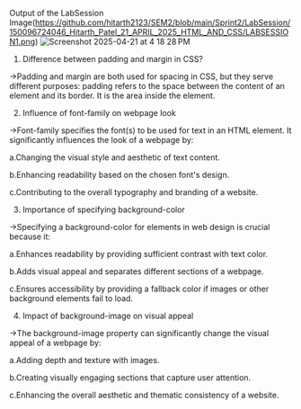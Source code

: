 Output of the LabSession
Image(https://github.com/hitarth2123/SEM2/blob/main/Sprint2/LabSession/150096724046_Hitarth_Patel_21_APRIL_2025_HTML_AND_CSS/LABSESSION1.png)
![Screenshot 2025-04-21 at 4 18 28 PM](https://github.com/user-attachments/assets/94b18515-eb0d-4d3c-8183-06741b138989)


1. Difference between padding and margin in CSS?
   
->Padding and margin are both used for spacing in CSS, but they serve different purposes:
padding refers to the space between the content of an element and its border. It is the area inside the element.

2. Influence of font-family on webpage look

->Font-family specifies the font(s) to be used for text in an HTML element. It significantly influences the look of a webpage by:

a.Changing the visual style and aesthetic of text content.

b.Enhancing readability based on the chosen font's design.

c.Contributing to the overall typography and branding of a website.

3. Importance of specifying background-color

->Specifying a background-color for elements in web design is crucial because it:

a.Enhances readability by providing sufficient contrast with text color.

b.Adds visual appeal and separates different sections of a webpage.

c.Ensures accessibility by providing a fallback color if images or other background elements fail to load.

4. Impact of background-image on visual appeal

->The background-image property can significantly change the visual appeal of a webpage by:

a.Adding depth and texture with images.

b.Creating visually engaging sections that capture user attention.

c.Enhancing the overall aesthetic and thematic consistency of a website.
